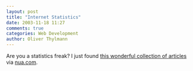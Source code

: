 ```yaml
---
layout: post
title: "Internet Statistics"
date: 2003-11-18 11:27
comments: true
categories: Web Development
author: Oliver Thylmann
---
```



Are you a statistics freak? I just found [this wonderful collection of articles](http://cyberatlas.internet.com/big_picture/stats_toolbox/article) via [nua.com](http://nua.com/).

